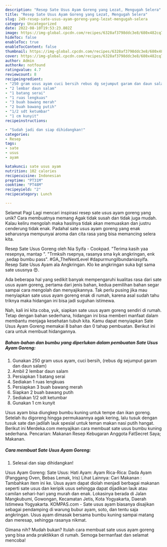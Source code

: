```yaml
---
description: "Resep Sate Usus Ayam Goreng yang Lezat, Mengugah Selera"
title: "Resep Sate Usus Ayam Goreng yang Lezat, Mengugah Selera"
slug: 249-resep-sate-usus-ayam-goreng-yang-lezat-mengugah-selera
category: Uncategorized
date: 2022-08-10T19:53:23.802Z
image: https://img-global.cpcdn.com/recipes/6328af3798ddc3e8/680x482cq70/sate-usus-ayam-goreng-foto-resep-utama.jpg
hideToc: false
enableToc: true
enableTocContent: false
thumbnail: https://img-global.cpcdn.com/recipes/6328af3798ddc3e8/680x482cq70/sate-usus-ayam-goreng-foto-resep-utama.jpg
cover: https://img-global.cpcdn.com/recipes/6328af3798ddc3e8/680x482cq70/sate-usus-ayam-goreng-foto-resep-utama.jpg
author: Admin
authorAv: notfound
ratingvalue: 4.7
reviewcount: 8
recipeingredient:
- "250 gram usus ayam cuci bersih rebus dg sejumput garam dan daun salam"
- "2 lembar daun salam"
- "1 batang serai"
- "1 ruas lengkuas"
- "3 buah bawang merah"
- "2 buah bawang putih"
- "1/2 sdt ketumbar"
- "1 cm kunyit"
recipeinstructions:

- "Sudah jadi dan siap dihidangkan!"
categories:
- Resep
tags:
- sate
- usus
- ayam

katakunci: sate usus ayam 
nutrition: 102 calories
recipecuisine: Indonesian
preptime: "PT31M"
cooktime: "PT48M"
recipeyield: "2"
recipecategory: Lunch

---
```



Selamat Pagi Lagi mencari inspirasi resep sate usus ayam goreng yang unik? Cara membuatnya memang Agak tidak susah dan tidak juga mudah. Kalau keliru mengolah maka hasilnya tidak akan memuaskan dan justru cenderung tidak enak. Padahal sate usus ayam goreng yang enak seharusnya mempunyai aroma dan cita rasa yang bisa memancing selera kita.


Resep Sate Usus Goreng oleh Nia Syifa - Cookpad. &#34;Terima kasih yaa resepnya, mantap ️&#34;. &#34;Trmksih rsepnya, rasanya sma kyk angkringan, enk ,sedap bumbu pass&#34;. #GA_TheNextLevel #dapurmungilbundaniasyifa. Resep Sate Usus Ayam ala Angkringan. Klo ke angkringan suka bgt sama sate ususnya 😍.

Ada beberapa hal yang sedikit banyak mempengaruhi kualitas rasa dari sate usus ayam goreng, pertama dari jenis bahan, kedua pemilihan bahan segar sampai cara mengolah dan menyajikannya. Tak perlu pusing jika mau menyiapkan sate usus ayam goreng enak di rumah, karena asal sudah tahu triknya maka hidangan ini bisa jadi suguhan istimewa.


Nah, kali ini kita coba, yuk, siapkan sate usus ayam goreng sendiri di rumah. Tetap dengan bahan sederhana, hidangan ini bisa memberi manfaat dalam membantu menjaga kesehatan tubuh kita. Kamu dapat menyiapkan Sate Usus Ayam Goreng memakai 8 bahan dan 0 tahap pembuatan. Berikut ini cara untuk membuat hidangannya.

<!--inarticleads1-->

##### Bahan-bahan dan bumbu yang diperlukan dalam pembuatan Sate Usus Ayam Goreng:

1. Gunakan 250 gram usus ayam, cuci bersih, (rebus dg sejumput garam dan daun salam)
1. Ambil 2 lembar daun salam
1. Persiapkan 1 batang serai
1. Sediakan 1 ruas lengkuas
1. Persiapkan 3 buah bawang merah
1. Siapkan 2 buah bawang putih
1. Sediakan 1/2 sdt ketumbar
1. Gunakan 1 cm kunyit


Usus ayam bisa diungkep bumbu kuning untuk tempe dan ikan goreng. Setelah itu digoreng hingga permukaannya agak kering, lalu tusuk dengan tusuk sate dan jadilah lauk spesial untuk teman makan nasi putih hangat. Berikut ini Merdeka.com menyajikan cara membuat sate usus bumbu kuning sederhana. Pencarian: Makanan Resep Kebugaran Anggota FatSecret Saya; Makanan. 

<!--inarticleads2-->

##### Cara membuat Sate Usus Ayam Goreng:


1. Selesai dan siap dihidangkan!

Usus Ayam Goreng: Sate Usus: Hati Ayam: Ayam Rica-Rica: Dada Ayam (Panggang Oven, Bebas Lemak, Iris) Lihat Lainnya: Cari Makanan : Tambahkan item ini ke. Usus ayam dapat diolah menjadi berbagai makanan seperti sate usus dan keripik usus sehingga dapat dijadikan lauk atau camilan sehari-hari yang murah dan enak. Lokasinya berada di Jalan Mangkubumi, Gowongan, Kecamatan Jetis, Kota Yogyakarta, Daerah Istimewa Yogyakarta. KOMPAS.com - Sate usus ayam biasanya disajikan sebagai pendamping di warung bubur ayam, soto, dan tentu saja angkringan. Usus ayam dimasak bersama bumbu kuning sampai matang dan meresap, sehingga rasanya nikmat. 

Gimana nih? Mudah bukan? Itulah cara membuat sate usus ayam goreng yang bisa anda praktikkan di rumah. Semoga bermanfaat dan selamat mencoba!
